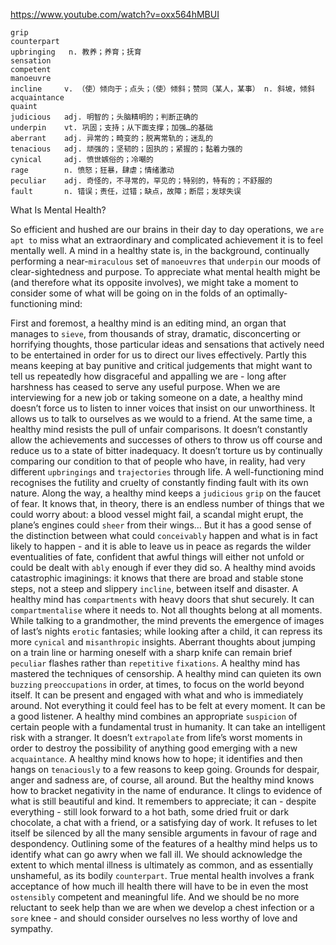 https://www.youtube.com/watch?v=oxx564hMBUI

```
grip      
counterpart  
upbringing   n. 教养；养育；抚育  
sensation  
competent  
manoeuvre  
incline     v. （使）倾向于；点头；（使）倾斜；赞同（某人，某事） n. 斜坡，倾斜
acquaintance  
quaint  
judicious   adj. 明智的；头脑精明的；判断正确的
underpin    vt. 巩固；支持；从下面支撑；加强…的基础
aberrant    adj. 异常的；畸变的；脱离常轨的；迷乱的
tenacious   adj. 顽强的；坚韧的；固执的；紧握的；黏着力强的    
cynical     adj. 愤世嫉俗的；冷嘲的
rage        n. 愤怒；狂暴，肆虐；情绪激动
peculiar    adj. 奇怪的，不寻常的，罕见的；特别的，特有的；不舒服的  
fault       n. 错误；责任，过错；缺点，故障；断层；发球失误
```


What Is Mental Health?

So efficient and hushed are our brains in their day to day operations, we `are apt to` miss what an extraordinary and complicated achievement it is to feel mentally well. A mind in a healthy state is, in the background, continually performing a near-`miraculous` set of `manoeuvres` that `underpin` our moods of clear-sightedness and purpose. To appreciate what mental health might be (and therefore what its opposite involves), we might take a moment to consider some of what will be going on in the folds of an optimally-functioning mind: 

First and foremost, a healthy mind is an editing mind, an organ that manages to `sieve`, from thousands of stray, dramatic, disconcerting or horrifying thoughts, those particular ideas and sensations that actively need to be entertained in order for us to direct our lives effectively. Partly this means keeping at bay punitive and critical judgements that might want to tell us repeatedly how disgraceful and appalling we are - long after harshness has ceased to serve any useful purpose. When we are interviewing for a new job or taking someone on a date, a healthy mind doesn’t force us to listen to inner voices that insist on our unworthiness. It allows us to talk to ourselves as we would to a friend. At the same time, a healthy mind resists the pull of unfair comparisons. It doesn’t constantly allow the achievements and successes of others to throw us off course and reduce us to a state of bitter inadequacy. It doesn’t torture us by continually comparing our condition to that of people who have, in reality, had very different `upbringings` and `trajectories` through life. A well-functioning mind recognises the futility and cruelty of constantly finding fault with its own nature. Along the way, a healthy mind keeps a `judicious` `grip` on the faucet of fear. It knows that, in theory, there is an endless number of things that we could worry about: a blood vessel might fail, a scandal might erupt, the plane’s engines could `sheer` from their wings… But it has a good sense of the distinction between what could `conceivably` happen and what is in fact likely to happen - and it is able to leave us in peace as regards the wilder eventualities of fate, confident that awful things will either not unfold or could be dealt with `ably` enough if ever they did so. A healthy mind avoids catastrophic imaginings: it knows that there are broad and stable stone steps, not a steep and slippery `incline`, between itself and disaster. A healthy mind has `compartments` with heavy doors that shut securely. It can `compartmentalise` where it needs to. Not all thoughts belong at all moments. While talking to a grandmother, the mind prevents the emergence of images of last’s nights `erotic` fantasies; while looking after a child, it can repress its more `cynical` and `misanthropic` insights. Aberrant thoughts about jumping on a train line or harming oneself with a sharp knife can remain brief `peculiar` flashes rather than `repetitive` `fixations`. A healthy mind has mastered the techniques of censorship. A healthy mind can quieten its own `buzzing` `preoccupations` in order, at times, to focus on the world beyond itself. It can be present and engaged with what and who is immediately around. Not everything it could feel has to be felt at every moment. It can be a good listener. A healthy mind combines an appropriate `suspicion` of certain people with a fundamental trust in humanity. It can take an intelligent risk with a stranger. It doesn’t `extrapolate` from life’s worst moments in order to destroy the possibility of anything good emerging with a new `acquaintance`. A healthy mind knows how to hope; it identifies and then hangs on `tenaciously` to a few reasons to keep going. Grounds for despair, anger and sadness are, of course, all around. But the healthy mind knows how to bracket negativity in the name of endurance. It clings to evidence of what is still beautiful and kind. It remembers to appreciate; it can - despite everything - still look forward to a hot bath, some dried fruit or dark chocolate, a chat with a friend, or a satisfying day of work. It refuses to let itself be silenced by all the many sensible arguments in favour of rage and despondency. 
Outlining some of the features of a healthy mind helps us to identify what can go awry when we fall ill. We should acknowledge the extent to which mental illness is ultimately as common, and as essentially unshameful, as its bodily `counterpart`. True mental health involves a frank acceptance of how much ill health there will have to be in even the most `ostensibly` competent and meaningful life. And we should be no more reluctant to seek help than we are when we develop a chest infection or a `sore` knee - and should consider ourselves no less worthy of love and sympathy. 